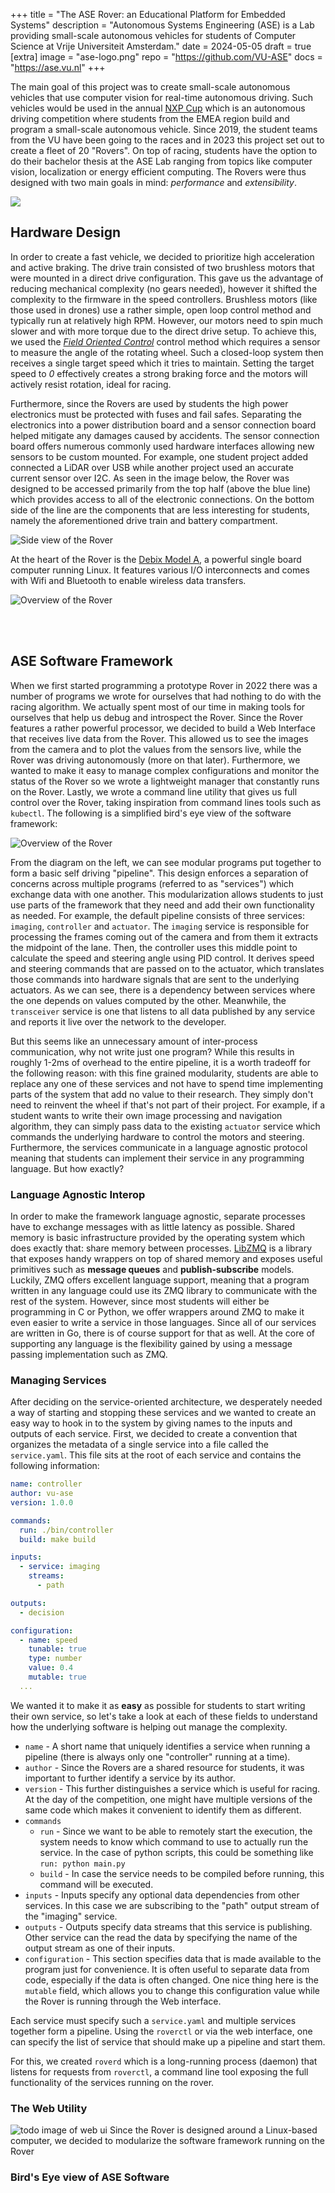 +++
title = "The ASE Rover: an Educational Platform for Embedded Systems"
description = "Autonomous Systems Engineering (ASE) is a Lab providing small-scale autonomous vehicles for students of Computer Science at Vrije Universiteit Amsterdam."
date = 2024-05-05
draft = true
[extra]
image = "ase-logo.png"
repo = "https://github.com/VU-ASE"
docs = "https://ase.vu.nl"
+++

The main goal of this project was to create small-scale autonomous vehicles that use computer vision for real-time autonomous driving. Such vehicles would be used in the annual [NXP Cup](https://nxpcup.nxp.com/) which is an autonomous driving competition where students from the EMEA region build and program a small-scale autonomous vehicle. Since 2019, the student teams from the VU have been going to the races and in 2023 this project set out to create a fleet of 20 "Rovers". On top of racing, students have the option to do their bachelor thesis at the ASE Lab ranging from topics like computer vision, localization or energy efficient computing. The Rovers were thus designed with two main goals in mind: *performance* and *extensibility*.

![](rover-wide.jpg)

## Hardware Design

In order to create a fast vehicle, we decided to prioritize high acceleration and active braking. The drive train consisted of two brushless motors that were mounted in a direct drive configuration. This gave us the advantage of reducing mechanical complexity (no gears needed), however it shifted the complexity to the firmware in the speed controllers. Brushless motors (like those used in drones) use a rather simple, open loop control method and typically run at relatively high RPM. However, our motors need to spin much slower and with more torque due to the direct drive setup. To achieve this, we used the [*Field Oriented Control*](https://en.wikipedia.org/wiki/Vector_control_(motor)) control method which requires a sensor to measure the angle of the rotating wheel. Such a closed-loop system then receives a single target speed which it tries to maintain. Setting the target speed to *0* effectively creates a strong braking force and the motors will actively resist rotation, ideal for racing.

Furthermore, since the Rovers are used by students the high power electronics must be protected with fuses and fail safes. Separating the electronics into a power distribution board and a sensor connection board helped mitigate any damages caused by accidents. The sensor connection board offers numerous commonly used hardware interfaces allowing new sensors to be custom mounted. For example, one student project added connected a LiDAR over USB while another project used an accurate current sensor over I2C. As seen in the image below, the Rover was designed to be accessed primarily from the top half (above the blue line) which provides access to all of the electronic connections. On the bottom side of the line are the components that are less interesting for students, namely the aforementioned drive train and battery compartment.

![Side view of the Rover](./side-view.jpg)

At the heart of the Rover is the [Debix Model A](https://www.debix.io/hardware/model-a.html), a powerful single board computer running Linux. It features various I/O interconnects and comes with Wifi and Bluetooth to enable wireless data transfers.

![Overview of the Rover](./overview.png)

<br>
<br>

## ASE Software Framework

When we first started programming a prototype Rover in 2022 there was a number of programs we wrote for ourselves that had nothing to do with the racing algorithm. We actually spent most of our time in making tools for ourselves that help us debug and introspect the Rover. Since the Rover features a rather powerful processor, we decided to build a Web Interface that receives live data from the Rover. This allowed us to see the images from the camera and to plot the values from the sensors live, while the Rover was driving autonomously (more on that later). Furthermore, we wanted to make it easy to manage complex configurations and monitor the status of the Rover so we wrote a lightweight manager that constantly runs on the Rover. Lastly, we wrote a command line utility that gives us full control over the Rover, taking inspiration from command lines tools such as `kubectl`. The following is a simplified bird's eye view of the software framework:

![Overview of the Rover](./software-framework.svg)

From the diagram on the left, we can see modular programs put together to form a basic self driving "pipeline". This design enforces a separation of concerns across multiple programs (referred to as "services") which exchange data with one another. This modularization allows students to just use parts of the framework that they need and add their own functionality as needed. For example, the default pipeline consists of three services: `imaging`, `controller` and `actuator`. The `imaging` service is responsible for processing the frames coming out of the camera and from them it extracts the midpoint of the lane. Then, the controller uses this middle point to calculate the speed and steering angle using PID control. It derives speed and steering commands that are passed on to the actuator, which translates those commands into hardware signals that are sent to the underlying actuators. As we can see, there is a dependency between services where the one depends on values computed by the other. Meanwhile, the `transceiver` service is one that listens to all data published by any service and reports it live over the network to the developer.

But this seems like an unnecessary amount of inter-process communication, why not write just one program? While this results in roughly 1-2ms of overhead to the entire pipeline, it is a worth tradeoff for the following reason: with this fine grained modularity, students are able to replace any one of these services and not have to spend time implementing parts of the system that add no value to their research. They simply don't need to reinvent the wheel if that's not part of their project. For example, if a student wants to write their own image processing and navigation algorithm, they can simply pass data to the existing `actuator` service which commands the underlying hardware to control the motors and steering. Furthermore, the services communicate in a language agnostic protocol meaning that students can implement their service in any programming language. But how exactly?

### Language Agnostic Interop

In order to make the framework language agnostic, separate processes have to exchange messages with as little latency as possible. Shared memory is basic infrastructure provided by the operating system which does exactly that: share memory between processes. [LibZMQ](https://zeromq.org/get-started/) is a library that exposes handy wrappers on top of shared memory and exposes useful primitives such as **message queues** and **publish-subscribe** models. Luckily, ZMQ offers excellent language support, meaning that a program written in any language could use its ZMQ library to communicate with the rest of the system. However, since most students will either be programming in C or Python, we offer wrappers around ZMQ to make it even easier to write a service in those languages. Since all of our services are written in Go, there is of course support for that as well. At the core of supporting any language is the flexibility gained by using a message passing implementation such as ZMQ.

### Managing Services

After deciding on the service-oriented architecture, we desperately needed a way of starting and stopping these services and we wanted to create an easy way to hook in to the system by giving names to the inputs and outputs of each service. First, we decided to create a convention that organizes the metadata of a single service into a file called the `service.yaml`. This file sits at the root of each service and contains the following information:

``` yaml
name: controller
author: vu-ase
version: 1.0.0

commands:
  run: ./bin/controller
  build: make build

inputs:
  - service: imaging
    streams:
      - path

outputs:
  - decision

configuration:
  - name: speed
    tunable: true
    type: number
    value: 0.4
    mutable: true
  ...
```

We wanted it to make it as **easy** as possible for students to start writing their own service, so let's take a look at each of these fields to understand how the underlying software is helping out manage the complexity.

* `name` - A short name that uniquely identifies a service when running a pipeline (there is always only one "controller" running at a time).
* `author` - Since the Rovers are a shared resource for students, it was important to further identify a service by its author.
* `version` - This further distinguishes a service which is useful for racing. At the day of the competition, one might have multiple versions of the same code which makes it convenient to identify them as different.
* `commands`
    * `run` - Since we want to be able to remotely start the execution, the system needs to know which command to use to actually run the service. In the case of python scripts, this could be something like `run: python main.py`
    * `build` - In case the service needs to be compiled before running, this command will be executed.
* `inputs` - Inputs specify any optional data dependencies from other services. In this case we are subscribing to the "path" output stream of the "imaging" service.
* `outputs` - Outputs specify data streams that this service is publishing. Other service can the read the data by specifying the name of the output stream as one of their inputs.
* `configuration` - This section specifies data that is made available to the program just for convenience. It is often useful to separate data from code, especially if the data is often changed. One nice thing here is the `mutable` field, which allows you to change this configuration value while the Rover is running through the Web interface.


Each service must specify such a `service.yaml` and multiple services together form a pipeline. Using the `roverctl` or via the web interface, one can specify the list of service that should make up a pipeline and start them. 




For this, we created `roverd` which is a long-running process (daemon) that listens for requests from `roverctl`, a command line tool exposing the full functionality of the services running on the rover. 



### The Web Utility

![todo image of web ui]() 
Since the Rover is designed around a Linux-based computer, we decided to modularize the software framework running on the Rover 

### Bird's Eye view of ASE Software


<!-- 



### Knowledge Base



## Use in Education
* Bachelor Projects


## Use for Competition
* NXP CUP Qualifiers + Finals 2025
* NXP CUP Qualifiers + Finals 2026
* videos -->




